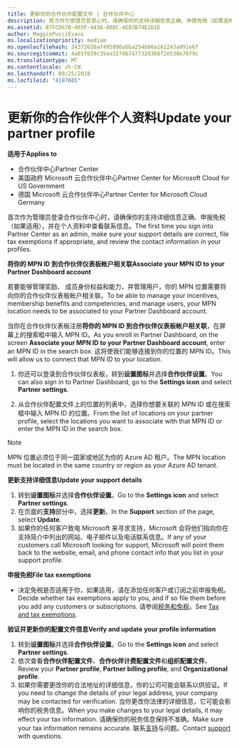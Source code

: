 ```yaml
---
title: 更新你的合作伙伴配置文件 | 合作伙伴中心
description: 首次作为管理员登录心时，请确保你的支持详细信息正确、申报免税（如果适用），并在个人资料中查看联系信息。
ms.assetid: B7FCD670-465F-443A-A80C-4E83B74E2D1E
author: MaggiePucciEvans
ms.localizationpriority: medium
ms.openlocfilehash: 34372626af495800abba254b06a161243a991e6f
ms.sourcegitcommit: 4a01f039c35ea327db747732d368f2e530e76f9c
ms.translationtype: MT
ms.contentlocale: zh-CN
ms.lasthandoff: 09/25/2018
ms.locfileid: "4197665"
---
```

# <a name="update-your-partner-profile"></a><span data-ttu-id="4b7da-103">更新你的合作伙伴个人资料</span><span class="sxs-lookup"><span data-stu-id="4b7da-103">Update your partner profile</span></span>

**<span data-ttu-id="4b7da-104">适用于</span><span class="sxs-lookup"><span data-stu-id="4b7da-104">Applies to</span></span>**

-  <span data-ttu-id="4b7da-105">合作伙伴中心</span><span class="sxs-lookup"><span data-stu-id="4b7da-105">Partner Center</span></span>
-  <span data-ttu-id="4b7da-106">美国政府 Microsoft 云合作伙伴中心</span><span class="sxs-lookup"><span data-stu-id="4b7da-106">Partner Center for Microsoft Cloud for US Government</span></span>
-  <span data-ttu-id="4b7da-107">德国 Microsoft 云合作伙伴中心</span><span class="sxs-lookup"><span data-stu-id="4b7da-107">Partner Center for Microsoft Cloud Germany</span></span>

<span data-ttu-id="4b7da-108">首次作为管理员登录合作伙伴中心时，请确保你的支持详细信息正确、申报免税（如果适用），并在个人资料中查看联系信息。</span><span class="sxs-lookup"><span data-stu-id="4b7da-108">The first time you sign into Partner Center as an admin, make sure your support details are correct, file tax exemptions if appropriate, and review the contact information in your profiles.</span></span>


**<span data-ttu-id="4b7da-109">将你的 MPN ID 到合作伙伴仪表板帐户相关联</span><span class="sxs-lookup"><span data-stu-id="4b7da-109">Associate your MPN ID to your Partner Dashboard account</span></span>**

<span data-ttu-id="4b7da-110">若要能够管理奖励、 成员身份权益和能力，并管理用户，你的 MPN 位置需要将向你的合作伙伴仪表板帐户相关联。</span><span class="sxs-lookup"><span data-stu-id="4b7da-110">To be able to manage your incentives, membership benefits and competencies, and manage users, your MPN location needs to be associated to your Partner Dashboard account.</span></span>

<span data-ttu-id="4b7da-111">当你在合作伙伴仪表板注册**将你的 MPN ID 到合作伙伴仪表板帐户相关联**，在屏幕上的搜索框中输入 MPN ID。</span><span class="sxs-lookup"><span data-stu-id="4b7da-111">As you enroll in Partner Dashboard, on the screen **Associate your MPN ID to your Partner Dashboard account**, enter an MPN ID in the search box.</span></span> <span data-ttu-id="4b7da-112">这将使我们能够连接到你的位置的 MPN ID。</span><span class="sxs-lookup"><span data-stu-id="4b7da-112">This will allow us to connect that MPN ID to your location.</span></span>

1. <span data-ttu-id="4b7da-113">你还可以登录到合作伙伴仪表板，转到**设置图标**并选择**合作伙伴设置**。</span><span class="sxs-lookup"><span data-stu-id="4b7da-113">You can also sign in to Partner Dashboard, go to the **Settings icon** and select **Partner settings**.</span></span>

2. <span data-ttu-id="4b7da-114">从合作伙伴配置文件上的位置的列表中，选择你想要关联的 MPN ID 或在搜索框中输入 MPN ID 的位置。</span><span class="sxs-lookup"><span data-stu-id="4b7da-114">From the list of locations on your partner profile, select the locations you want to associate with that MPN ID or enter the MPN ID in the search box.</span></span>

>[!Note]
><span data-ttu-id="4b7da-115">MPN 位置必须位于同一国家或地区为你的 Azure AD 租户。</span><span class="sxs-lookup"><span data-stu-id="4b7da-115">The MPN location must be located in the same country or region as your Azure AD tenant.</span></span> 


**<span data-ttu-id="4b7da-116">更新支持详细信息</span><span class="sxs-lookup"><span data-stu-id="4b7da-116">Update your support details</span></span>** 

1.  <span data-ttu-id="4b7da-117">转到**设置图标**并选择**合作伙伴设置**。</span><span class="sxs-lookup"><span data-stu-id="4b7da-117">Go to the **Settings icon** and select **Partner settings**.</span></span>
2.  <span data-ttu-id="4b7da-118">在页面的**支持**部分中，选择**更新**。</span><span class="sxs-lookup"><span data-stu-id="4b7da-118">In the **Support** section of the page, select **Update**.</span></span>
3.  <span data-ttu-id="4b7da-119">如果你的任何客户致电 Microsoft 来寻求支持，Microsoft 会将他们指向你在支持简介中列出的网站、电子邮件以及电话联系信息。</span><span class="sxs-lookup"><span data-stu-id="4b7da-119">If any of your customers call Microsoft looking for support, Microsoft will point them back to the website, email, and phone contact info that you list in your support profile.</span></span>

**<span data-ttu-id="4b7da-120">申报免税</span><span class="sxs-lookup"><span data-stu-id="4b7da-120">File tax exemptions</span></span>**

-   <span data-ttu-id="4b7da-121">决定免税是否适用于你，如果适用，请在添加任何客户或订阅之前申报免税。</span><span class="sxs-lookup"><span data-stu-id="4b7da-121">Decide whether tax exemptions apply to you, and if so file them before you add any customers or subscriptions.</span></span> <span data-ttu-id="4b7da-122">请参阅[税务和免税](tax-and-tax-exemptions.md)。</span><span class="sxs-lookup"><span data-stu-id="4b7da-122">See [Tax and tax exemptions](tax-and-tax-exemptions.md).</span></span>

**<span data-ttu-id="4b7da-123">验证并更新你的配置文件信息</span><span class="sxs-lookup"><span data-stu-id="4b7da-123">Verify and update your profile information</span></span>**

1.  <span data-ttu-id="4b7da-124">转到**设置图标**并选择**合作伙伴设置**。</span><span class="sxs-lookup"><span data-stu-id="4b7da-124">Go to the **Settings icon** and select **Partner settings**.</span></span> 
2.  <span data-ttu-id="4b7da-125">依次查看**合作伙伴配置文件**、**合作伙伴计费配置文件**和**组织配置文件**。</span><span class="sxs-lookup"><span data-stu-id="4b7da-125">Review your **Partner profile**, **Partner billing profile**, and **Organizational profile**.</span></span>
3.  <span data-ttu-id="4b7da-126">如果你需要更改你的合法地址的详细信息，你的公司可能会联系以供验证。</span><span class="sxs-lookup"><span data-stu-id="4b7da-126">If you need to change the details of your legal address, your company may be contacted for verification.</span></span> <span data-ttu-id="4b7da-127">当你更改你法律的详细信息，它可能会影响你的税务信息。</span><span class="sxs-lookup"><span data-stu-id="4b7da-127">When you make changes to your legal details, it may effect your tax information.</span></span> <span data-ttu-id="4b7da-128">请确保你的税务信息保持不准确。</span><span class="sxs-lookup"><span data-stu-id="4b7da-128">Make sure your tax information remains accurate.</span></span> <span data-ttu-id="4b7da-129">联系[支持](https://partner.microsoft.com/support/contact-support)与问题。</span><span class="sxs-lookup"><span data-stu-id="4b7da-129">Contact [support](https://partner.microsoft.com/support/contact-support) with questions.</span></span>

 

 



